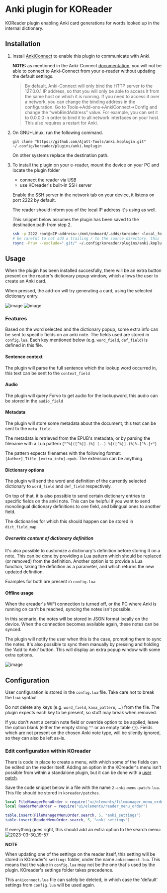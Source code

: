 # Anki plugin for KOReader

KOReader plugin enabling Anki card generations for words looked up in the internal dictionary.

## Installation

1) Install [AnkiConnect](https://ankiweb.net/shared/info/2055492159) to enable this plugin to communicate with Anki.

   **NOTE:** as mentioned in the Anki-Connect [documentation](https://foosoft.net/projects/anki-connect/), you will not be able to connect to Anki-Connect from your e-reader without updating the default settings.

   > By default, Anki-Connect will only bind the HTTP server to the 127.0.0.1 IP address, so that you will only be able to access it from the same host on which it is running.
   > If you need to access it over a network, you can change the binding address in the configuration.
   > Go to Tools->Add-ons->AnkiConnect->Config and change the “webBindAddress” value.
   > For example, you can set it to 0.0.0.0 in order to bind it to all network interfaces on your host. This also requires a restart for Anki.

2) On GNU+Linux, run the following command.

   ```
   git clone "https://github.com/Ajatt-Tools/anki.koplugin.git" ~/.config/koreader/plugins/anki.koplugin
   ```

   On other systems replace the destination path.
3) To install the plugin on your e-reader, mount the device on your PC and locate the plugin folder
   - connect the reader via USB
   - use KOreader's built-in SSH server
   
   Enable the SSH server in the network tab on your device, it listens on port 2222 by default.
   
   The reader should inform you of the local IP address it's using as well.
   
   This snippet below assumes the plugin has been saved to the destination path from step 2.
   ```sh
   ssh -p 2222 root@<IP-address>:/mnt/onboard/.adds/koreader <local_folder>
   # be careful to not add a trailing / to the source directory, this creates the folder on your device
   rsync -Pruv --exclude=".git/" ~/.config/koreader/plugins/anki.koplugin <local_folder>/plugins/
   ```

## Usage

When the plugin has been installed succesfully, there will be an extra button present on the reader's dictionary popup window, which allows the user to create an Anki card.

When pressed, the add-on will try generating a card, using the selected dictionary entry.

![image](https://user-images.githubusercontent.com/34285115/228915515-b6d3eef6-d9e3-4899-9922-db040a29f2b3.png)
![image](https://user-images.githubusercontent.com/34285115/226706999-0ad0f63f-c1f9-4bf1-af86-180e4acc0bca.png)

### Features
Based on the word selected and the dictionary popup, some extra info can be sent to specific fields on an anki note.
The fields used are stored in `config.lua`. Each key mentioned below (e.g. `word_field`, `def_field`) is defined in this file.

#### Sentence context
The plugin will parse the full sentence which the lookup word occurred in, this text can be sent to the `context_field`
#### Audio
The plugin will query Forvo to get audio for the lookupword, this audio can be stored in the `audio_field`
#### Metadata
The plugin will store some metadata about the document, this text can be sent to the `meta_field`.

The metadata is retrieved from the EPUB's metadata, or by parsing the filename with a Lua pattern (`"^%[([^%]]-)%]_(.-)_%[([^%]]-)%]%.[^%.]+"`)

The pattern expects filenames with the following format: `[Author]_Title_[extra_info].epub`. The extension can be anything.

#### Dictionary options
The plugin will send the word and definition of the currently selected dictionary to `word_field` and `def_field` respectively.

On top of that, it is also possible to send certain dictionary entries to specific fields on the anki note. This can be helpful if you want to send monolingual dictionary definitions to one field, and bilingual ones to another field.

The dictionaries for which this should happen can be stored in `dict_field_map`.

##### Overwrite content of dictionary definition
It's also possible to customize a dictionary's definition before storing it on a note. This can be done by providing a Lua pattern which should be replaced (or removed) from the definition. Another option is to provide a Lua function, taking the definition as a parameter, and which returns the new updated definition. 

Examples for both are present in `config.lua`

#### Offline usage
When the ereader's WiFi connection is turned off, or the PC where Anki is running on can't be reached, syncing the notes isn't possible.

In this scenario, the notes will be stored in JSON format locally on the device. When the connection becomes available again, these notes can be synced.

The plugin will notify the user when this is the case, prompting them to sync the notes. It's also possible to sync them manually by pressing and holding the 'Add to Anki' button. This will display an extra popup window with some extra options.

![image](https://user-images.githubusercontent.com/34285115/226709541-878ea391-7cab-429b-9583-804852375cc3.png)


## Configuration

User configuration is stored in the `config.lua` file. Take care not to break the Lua syntax!

Do not delete any keys (e.g. `word_field`, `kana_pattern`, ...) from the file. The plugin expects each key to be present, so stuff may break when  removed.

If you don't want a certain note field or override option to be applied, leave the option blank (either the empty string `""` or an empty table `{}`).
Fields which are not present on the chosen Anki note type, will be silently ignored, so they can also be left as-is.

### Edit configuration within KOreader
There is code in place to create a menu, with which some of the fields can be edited on the reader itself. Adding an option in the KOreader's menu isn't possible from within a standalone plugin, but it can be done with a [user patch](https://github.com/koreader/koreader/wiki/User-patches).

Save the code snippet below in a file with the name `2-anki-menu-patch.lua`. This file should be stored in `koreader/patches`.

```lua
local FileManagerMenuOrder = require("ui/elements/filemanager_menu_order")
local ReaderMenuOrder = require("ui/elements/reader_menu_order")

table.insert(FileManagerMenuOrder.search, 5, "anki_settings")
table.insert(ReaderMenuOrder.search, 5, "anki_settings")
```

If everything goes right, this should add an extra option to the search menu:
![2023-03-30_19-57](https://user-images.githubusercontent.com/34285115/228923486-bc6f87ec-f65a-4789-bcb5-e053ba36aa5c.png)

**NOTE**

When updating one of the settings on the reader itself, this setting will be stored in KOreader's `settings` folder, under the name `ankiconnect.lua`.
This means that the value in `config.lua` may not be the one that's used by the plugin. KOreader's settings folder takes precedence.

This `ankiconnect.lua` file can safely be deleted, in which case the 'default' settings from `config.lua` will be used again.
